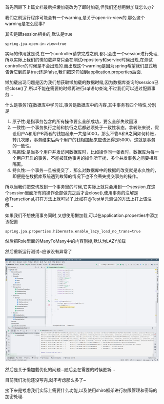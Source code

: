 首先回顾下上篇文档最后把懒加载改为了即时加载,但我们还想用懒加载怎么办?

我们之前运行程序可能会有一个warning,是关于open-in-view的,那么这个warning是怎么回事?

其实是跟session相关的,默认是true

```properties
spring.jpa.open-in-view=true
```

实际的作用就是说,在一个controller请求完成之前,都只会由一个session进行处理,所以实际上我们的懒加载异常只会在测试repository和service时候出现,在测试controller的时候是不会出现的.而出现这个warning是因为spring希望我们显式地告诉它到底是true还是false,我们把这句加到application.properties后面.

懒加载出现问题是因为我们想获取懒加载的数据时候,因为数据库查询的session已经close()了,所以不能在需要的时候再进行sql语句查询,不过我们可以通过配置事务...

什么是事务?在数据库中学习过,事务是数据库中的内容,其中事务有四个特性,分别是

1. 原子性:是指事务包含的所有操作要么全部成功，要么全部失败回滚
2. 一致性:一个事务执行之前和执行之后都必须处于一致性状态。拿转账来说，假设用户A和用户B两者的钱加起来一共是5000，那么不管A和B之间如何转账，转几次账，事务结束后两个用户的钱相加起来应该还得是5000，这就是事务的一致性。
3. 隔离性:是当多个用户并发访问数据库时，比如操作同一张表时，数据库为每一个用户开启的事务，不能被其他事务的操作所干扰，多个并发事务之间要相互隔离。
4. 持久性:一个事务一旦被提交了，那么对数据库中的数据的改变就是永久性的，即便是在数据库系统遇到故障的情况下也不会丢失提交事务的操作。

所以当我们把查询放到一个事务里的时候,它实际上就只会用到一个session,在这个session里面所有的操作全部做完之后才会close(),使用事务的注解是@Transctional,打在方法上就可以了,比如在@Test单元测试的方法上打上该注解...

如果我们不想使用事务同时,又想使用懒加载,可以在application.properties中添加该配置

```properties
spring.jpa.properties.hibernate.enable_lazy_load_no_trans=true
```

然后把Role里面的ManyToMany中的内容删掉,默认为LAZY加载

然后重新运行测试~应该没有异常了

![1559388483498](assets/1559388483498.png)

然后是关于懒加载优化的问题...随后会在需要的时候更新...

目前我们功能还没写完,就不考虑那么多了~

接下来是考虑我们实际上需要什么功能,以及使用shiro框架进行权限管理和密码的加密处理.

